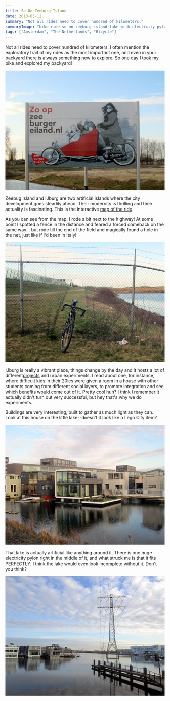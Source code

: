 ```yaml
---
title: So On Zeeburg Island
date: 2013-03-12
summary: "Not all rides need to cover hundred of kilometers."
summaryImage: "bike-ride-so-on-zeeburg-island-lake-with-electicity-pylon_423.jpg"
tags: ["Amsterdam", "The Netherlands", "Bicycle"]
---
```


Not all rides need to cover hundred of kilometers. I often mention the exploratory trait of my rides as the most important one, and even in your backyard there is always something new to explore. So one day I took my bike and explored my backyard!

![](bike-ride-so-on-zeeburg-island-reclame_423.jpg)

Zeebug island and IJburg are two artificial islands where the city development goes steadily ahead. Their modernity is thrilling and their actuality is fascinating. This is the interactive [map of the ride](https://www.bikemap.net/en/r/1467289/).

As you can see from the map, I rode a bit next to the highway! At some point I spotted a fence in the distance and feared a forced comeback on the same way... but rode till the end of the field and magically found a hole in the net, just like if I'd been in Italy!

![](bike-ride-so-on-zeeburg-island-bike-through-open-fence_423.jpg)

IJburg is really a vibrant place, things change by the day and it hosts a lot of different[projects](http://launionart.wordpress.com/2012/12/11/the-blue-house-project/) and urban experiments. I read about one, for instance, where difficult kids in their 20ies were given a room in a house with other students coming from different social layers, to promote integration and see which benefits would come out of it. Pretty cool huh? I think I remember it actually didn't turn out very successful, but hey that's why we do experiments.

Buildings are very interesting, built to gather as much light as they can. Look at this house on the little lake--doesn't it look like a Lego City item?

![](bike-ride-so-on-zeeburg-island-lego-house-on-water_423.jpg)

That lake is actually artificial like anything around it. There is one huge electricity pylon right in the middle of it, and what struck me is that it fits PERFECTLY. I think the lake would even look incomplete without it. Don't you think?

![](bike-ride-so-on-zeeburg-island-lake-with-electicity-pylon_423.jpg)

